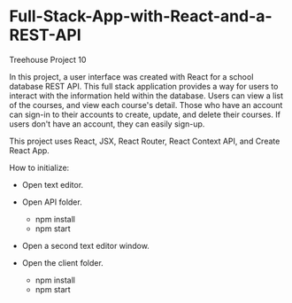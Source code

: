 # Full-Stack-App-with-React-and-a-REST-API
 Treehouse Project 10

In this project, a user interface was created with React for a school database REST API. This full stack 
application provides a way for users to interact with the information held within the database. Users can 
view a list of the courses, and view each course's detail. Those who have an account can sign-in to their accounts to create, update, and delete their courses. If users don't have an account, they can easily sign-up.

This project uses React, JSX, React Router, React Context API, and Create React App. 

How to initialize:

- Open text editor.
- Open API folder.
    - npm install 
    - npm start
    
- Open a second text editor window. 
- Open the client folder.
    - npm install
    - npm start
 